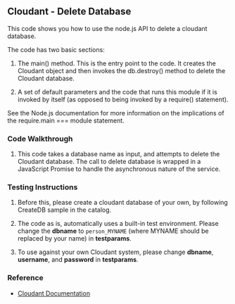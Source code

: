 ## Cloudant - Delete Database

This code shows you how to use the node.js API to delete a cloudant database. 

The code has two basic sections:

1. The main() method. This is the entry point to the code. It creates the Cloudant object and then invokes the db.destroy() method to delete the Cloudant database.

2. A set of default parameters and the code that runs this module if it is invoked by itself (as opposed to being invoked by a require() statement).

See the Node.js documentation for more information on the implications of the require.main === module statement.

### Code Walkthrough
1. This code takes a database name as input, and attempts to delete the Cloudant database. The call to delete database is wrapped in a JavaScript Promise to handle the asynchronous nature of the service.

### Testing Instructions
1. Before this, please create a cloudant database of your own, by following CreateDB sample in the catalog.

2. The code as is, automatically uses a built-in test environment. Please change the **dbname** to `person_MYNAME` (where MYNAME should be replaced by your name) in **testparams**.

3. To use against your own Cloudant system, please change **dbname**, **username**, and **password** in **testparams**.

### Reference
* [Cloudant Documentation](https://docs.cloudant.com/)